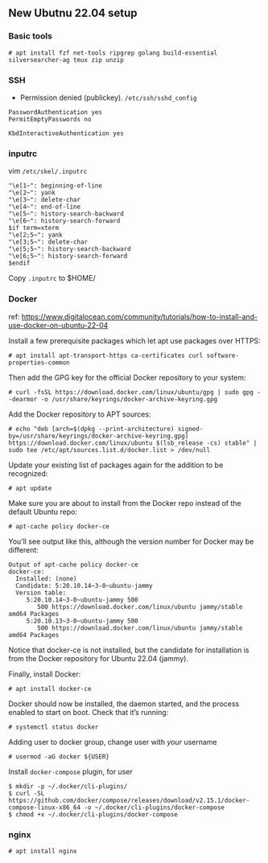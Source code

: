 ## New Ubutnu 22.04 setup

### Basic tools

    # apt install fzf net-tools ripgrep golang build-essential silversearcher-ag tmux zip unzip


### SSH

* Permission denied (publickey).
`/etc/ssh/sshd_config`
```
PasswordAuthentication yes
PermitEmptyPasswords no

KbdInteractiveAuthentication yes
```

### inputrc

vim `/etc/skel/.inputrc`
```
"\e[1~": beginning-of-line
"\e[2~": yank
"\e[3~": delete-char
"\e[4~": end-of-line
"\e[5~": history-search-backward
"\e[6~": history-search-forward
$if term=xterm
"\e[2;5~": yank
"\e[3;5~": delete-char
"\e[5;5~": history-search-backward
"\e[6;5~": history-search-forward
$endif
```

Copy `.inputrc` to $HOME/

### Docker

ref: https://www.digitalocean.com/community/tutorials/how-to-install-and-use-docker-on-ubuntu-22-04

Install a few prerequisite packages which let apt use packages over HTTPS:

    # apt install apt-transport-https ca-certificates curl software-properties-common

Then add the GPG key for the official Docker repository to your system:

    # curl -fsSL https://download.docker.com/linux/ubuntu/gpg | sudo gpg --dearmor -o /usr/share/keyrings/docker-archive-keyring.gpg

Add the Docker repository to APT sources:

    # echo "deb [arch=$(dpkg --print-architecture) signed-by=/usr/share/keyrings/docker-archive-keyring.gpg] https://download.docker.com/linux/ubuntu $(lsb_release -cs) stable" | sudo tee /etc/apt/sources.list.d/docker.list > /dev/null
    
Update your existing list of packages again for the addition to be recognized:

    # apt update

Make sure you are about to install from the Docker repo instead of the default Ubuntu repo:

    # apt-cache policy docker-ce

You’ll see output like this, although the version number for Docker may be different:

```
Output of apt-cache policy docker-ce
docker-ce:
  Installed: (none)
  Candidate: 5:20.10.14~3-0~ubuntu-jammy
  Version table:
     5:20.10.14~3-0~ubuntu-jammy 500
        500 https://download.docker.com/linux/ubuntu jammy/stable amd64 Packages
     5:20.10.13~3-0~ubuntu-jammy 500
        500 https://download.docker.com/linux/ubuntu jammy/stable amd64 Packages
```

Notice that docker-ce is not installed, but the candidate for installation is from the Docker repository for Ubuntu 22.04 (jammy).

Finally, install Docker:

    # apt install docker-ce

Docker should now be installed, the daemon started, and the process enabled to start on boot. Check that it’s running:

    # systemctl status docker

Adding user to docker group, change user with _your_ username

    # usermod -aG docker ${USER}

Install `docker-compose` plugin, for user

    $ mkdir -p ~/.docker/cli-plugins/
    $ curl -SL https://github.com/docker/compose/releases/download/v2.15.1/docker-compose-linux-x86_64 -o ~/.docker/cli-plugins/docker-compose
    $ chmod +x ~/.docker/cli-plugins/docker-compose

### nginx

    # apt install nginx

